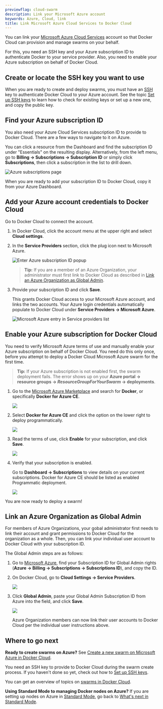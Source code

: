 ```yaml
---
previewflag: cloud-swarm
description: Link your Microsoft Azure account
keywords: Azure, Cloud, link
title: Link Microsoft Azure Cloud Services to Docker Cloud
---
```


You can link your [Microsoft Azure Cloud Services](https://portal.azure.com/) account so that Docker Cloud can provision and
manage swarms on your behalf.

For this, you need an SSH key and your Azure subscription ID to authenticate Docker to your service provider. Also, you need to enable your Azure subscription on behalf of Docker Cloud.

## Create or locate the SSH key you want to use

When you are ready to create and deploy swarms, you must have an [SSH](`/engine/reference/glossary.md#ssh`) key to authenticate Docker Cloud to your Azure account. See the topic [Set up SSH keys](/docker-cloud/cloud-swarm/ssh-key-setup.md) to learn how to check for existing keys or set up a new one, and copy the public key.

## Find your Azure subscription ID

You also need your Azure Cloud Services subscription ID to provide to
Docker Cloud. There are a few ways to navigate to it on Azure.

You can click a resource from the Dashboard and find the subscription ID under
"Essentials" on the resulting display. Alternatively, from the left menu, go to
**Billing -> Subscriptions -> Subscription ID** or simply click
**Subscriptions**, then click a subscription in the list to drill down.

![Azure subscriptions page](images/azure-subscription-id.png)

When you are ready to add your subscription ID to Docker Cloud,
copy it from your Azure Dashboard.

## Add your Azure account credentials to Docker Cloud

Go to Docker Cloud to connect the account.

1.  In Docker Cloud, click the account menu at the upper right and
select **Cloud settings**.

2.  In the **Service Providers** section, click the plug icon next to
Microsoft Azure.

    ![Enter Azure subscription ID popup](images/azure-id-wizard.png)

    >**Tip:** If you are a member of an Azure Organization, your
    administrator must first link to Docker Cloud as described in
    [Link an Azure Organization as Global Admin](#link-an-azure-organization-as-global-admin).

3.  Provide your subscription ID and click **Save**.

    This grants Docker Cloud access to your Microsoft Azure account, and links
    the two accounts. Your Azure login credentials automatically populate
    to Docker Cloud under **Service Providers -> Microsoft Azure**.

    ![Microsoft Azure entry in Service providers list](images/azure-creds-cloud.png)

## Enable your Azure subscription for Docker Cloud

You need to verify Microsoft Azure terms of use and manually enable your Azure subscription on behalf of Docker Cloud. You need do this only once, before you attempt to deploy a Docker Cloud Microsoft Azure swarm for the first time.

>**Tip:** If your Azure subscription is not enabled first, the swarm deployment fails. The error shows up on your **Azure portal -> resource groups -> _ResourceGroupForYourSwarm_ -> deployments**.

1.  Go to the [Microsoft Azure Marketplace](https://portal.azure.com/#blade/Microsoft_Azure_Marketplace/GalleryFeaturedMenuItemBlade/selectedMenuItemId/home) and search for **Docker**, or specifically **Docker for Azure CE**.

    ![](images/azure-eula-1-marketplace.png)

2. Select **Docker for Azure CE** and click the option on the lower right to deploy programmatically.

    ![](images/azure-eula-2-deploy-vm.png)

3. Read the terms of use, click **Enable** for your subscription, and click **Save**.

    ![](images/azure-eula-3-enable-subscription.png)

4. Verify that your subscription is enabled.

    Go to **Dashboard -> Subscriptions** to view details on your current subscriptions. Docker for Azure CE should be listed as enabled Programmatic deployment.

    ![](images/azure-eula-4-verify.png)

You are now ready to deploy a swarm!

## Link an Azure Organization as Global Admin

For members of Azure Organizations, your gobal administrator first needs to link
their account and grant permissions to Docker Cloud for the organization as a
whole. Then, you can link your individual user account to Docker Cloud with your
subscription ID.

The Global Admin steps are as follows:

1.  Go to [Microsoft Azure](https://portal.azure.com/), find your
    Subscription ID for Global Admin rights (**Azure -> Billing ->
    Subscriptions -> Subscriptions ID**), and copy the ID.

2.  On Docker Cloud, go to **Cloud Settings -> Service Providers**.

    ![](images/azure-global-admin-plugin.png)

3. Click **Global Admin**, paste your Global Admin Subscription ID from
Azure into the field, and click **Save**.

    ![](images/azure-global-admin-permissions.png)

   Azure Organization members can now link their user accounts to
   Docker Cloud per the individual user instructions above.

## Where to go next

**Ready to create swarms on Azure?** See [Create a new swarm on Microsoft Azure in Docker Cloud](create-cloud-swarm-azure.md).

You need an SSH key to provide to Docker Cloud during the swarm create
process. If you haven't done so yet, check out how to [Set up SSH
keys](ssh-key-setup.md).

You can get an overview of topics on [swarms in Docker Cloud](index.md).

**Using Standard Mode to managing Docker nodes on Azure?** If you are
setting up nodes on Azure in [Standard Mode](/docker-cloud/standard/),
go back to [What's next in Standard Mode](/docker-cloud/infrastructure/link-azure.md##whats-next).
